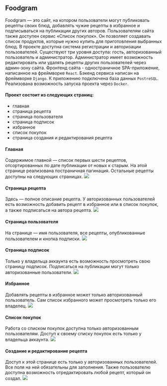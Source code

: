## Foodgram

Foodgram — это сайт, на котором пользователи могут публиковать рецепты своих блюд,
добавлять чужие рецепты в избранное и подписываться на публикации других авторов.
Пользователям сайта также доступен сервис «Список покупок».
Он позволяет создавать список продуктов, которые нужно купить для 
приготовления выбранных блюд. В проекте доступна система регистрации и авторизации
пользователей. Существуют три уровня доступа: гость, авторизованный пользователь
и администратор. Администратор имеет возможность редактировать или удалять рецепты других
пользователей через админ-зону сайта.
Фронтенд сайта - одностраничное SPA-приложение,
написанное на фреймворке `React`. Бэкенд сервиса написан на фреймворке `Django`.
К приложению подключена база данных `PostreSQL`. Реализована возможность запуска проекта
через `Docker`.

#### Проект состоит из следующих страниц: 
- главная
- страница рецепта
- страница пользователя
- страница подписок
- избранное
- список покупок
- страница создания и редактирования рецепта

#### Главная 
Содержимое главной — список первых шести рецептов,
отсортированных по дате публикации от новых к старым.
На этой странице реализована постраничная пагинация.
Остальные рецепты доступны на следующих страницах.
![](https://github.com/FvckingMad/Foodgram/blob/master/sreenshots/main.png)

#### Страница рецепта
Здесь — полное описание рецепта.
У авторизованных пользователей есть возможность добавить рецепт в избранное или в
список покупок, а также подписаться на автора рецепта.
![](https://github.com/FvckingMad/Foodgram/blob/master/sreenshots/recipe.png)

#### Страница пользователя
На странице — имя пользователя, все рецепты, опубликованные пользователем и
кнопка подписки.
![](https://github.com/FvckingMad/Foodgram/blob/master/sreenshots/user.png)

#### Страница подписок
Только у владельца аккаунта есть возможность просмотреть свою страницу подписок.
Подписаться на публикации могут только авторизованные пользователи.
![](https://github.com/FvckingMad/Foodgram/blob/master/sreenshots/subscribes.png)

#### Избранное
Добавлять рецепты в избранное может только авторизованный пользователь.
Сам список избранного может просмотреть только его владелец.
![](https://github.com/FvckingMad/Foodgram/blob/master/sreenshots/favotites.png)


#### Список покупок
Работа со списком покупок доступна только авторизованным пользователям.
Доступ к своему списку покупок есть только у владельца аккаунта.
![](https://github.com/FvckingMad/Foodgram/blob/master/sreenshots/shoping_list.png)


#### Создание и редактирование рецепта
Доступ к этой странице есть только у авторизованных пользователей.
Все поля на ней обязательны для заполнения. Также пользователю 
доступна возможность отредактировать любой рецепт, который он создал.
![](https://github.com/FvckingMad/Foodgram/blob/master/sreenshots/edit_recipe.png)